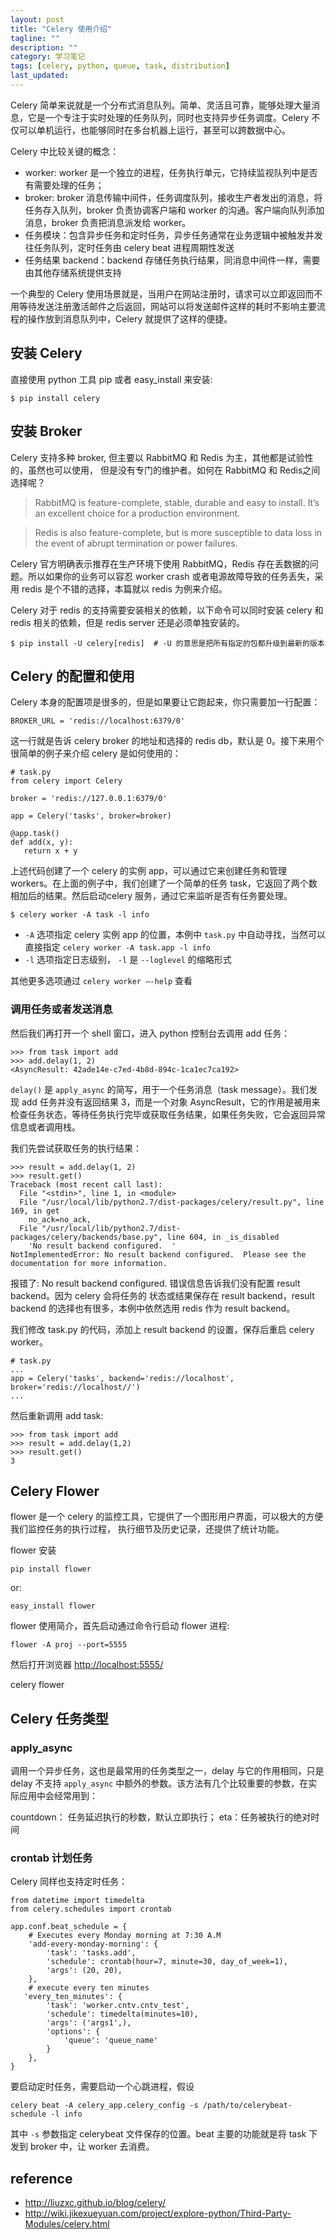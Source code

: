```yaml
---
layout: post
title: "Celery 使用介绍"
tagline: ""
description: ""
category: 学习笔记
tags: [celery, python, queue, task, distribution]
last_updated: 
---
```


Celery 简单来说就是一个分布式消息队列。简单、灵活且可靠，能够处理大量消息，它是一个专注于实时处理的任务队列，同时也支持异步任务调度。Celery 不仅可以单机运行，也能够同时在多台机器上运行，甚至可以跨数据中心。

Celery 中比较关键的概念：

- worker: worker 是一个独立的进程，任务执行单元，它持续监视队列中是否有需要处理的任务；
- broker: broker 消息传输中间件，任务调度队列，接收生产者发出的消息，将任务存入队列，broker 负责协调客户端和 worker 的沟通。客户端向队列添加消息，broker 负责把消息派发给 worker。
- 任务模块：包含异步任务和定时任务，异步任务通常在业务逻辑中被触发并发往任务队列，定时任务由 celery beat 进程周期性发送
- 任务结果 backend：backend 存储任务执行结果，同消息中间件一样，需要由其他存储系统提供支持

一个典型的 Celery 使用场景就是，当用户在网站注册时，请求可以立即返回而不用等待发送注册激活邮件之后返回，网站可以将发送邮件这样的耗时不影响主要流程的操作放到消息队列中，Celery 就提供了这样的便捷。

## 安装 Celery

直接使用 python 工具 pip 或者 easy_install 来安装:

    $ pip install celery

## 安装 Broker

Celery 支持多种 broker, 但主要以 RabbitMQ 和 Redis 为主，其他都是试验性的，虽然也可以使用， 但是没有专门的维护者。如何在 RabbitMQ 和 Redis之间选择呢？

> RabbitMQ is feature-complete, stable, durable and easy to install. It’s an excellent choice for a production environment.

> Redis is also feature-complete, but is more susceptible to data loss in the event of abrupt termination or power failures.

Celery 官方明确表示推荐在生产环境下使用 RabbitMQ，Redis 存在丢数据的问题。所以如果你的业务可以容忍 worker crash 或者电源故障导致的任务丢失，采用 redis 是个不错的选择，本篇就以 redis 为例来介绍。

Celery 对于 redis 的支持需要安装相关的依赖，以下命令可以同时安装 celery 和 redis 相关的依赖，但是 redis server 还是必须单独安装的。

    $ pip install -U celery[redis]  # -U 的意思是把所有指定的包都升级到最新的版本

## Celery 的配置和使用

Celery 本身的配置项是很多的，但是如果要让它跑起来，你只需要加一行配置：

    BROKER_URL = 'redis://localhost:6379/0'

这一行就是告诉 celery broker 的地址和选择的 redis db，默认是 0。接下来用个很简单的例子来介绍 celery 是如何使用的：

    # task.py
    from celery import Celery

    broker = 'redis://127.0.0.1:6379/0'

    app = Celery('tasks', broker=broker)

    @app.task()
    def add(x, y):
       return x + y

上述代码创建了一个 celery 的实例 app，可以通过它来创建任务和管理 workers。在上面的例子中，我们创建了一个简单的任务 task，它返回了两个数相加后的结果。然后启动celery 服务，通过它来监听是否有任务要处理。

    $ celery worker -A task -l info
 
- `-A` 选项指定 celery 实例 app 的位置，本例中 `task.py` 中自动寻找，当然可以直接指定 `celery worker -A task.app -l info`
- `-l` 选项指定日志级别， `-l` 是 `--loglevel` 的缩略形式

其他更多选项通过 `celery worker –-help` 查看

### 调用任务或者发送消息
然后我们再打开一个 shell 窗口，进入 python 控制台去调用 add 任务：

    >>> from task import add
    >>> add.delay(1, 2)
    <AsyncResult: 42ade14e-c7ed-4b8d-894c-1ca1ec7ca192>

`delay()` 是 `apply_async` 的简写，用于一个任务消息（task message）。我们发现 add 任务并没有返回结果 3，而是一个对象 AsyncResult，它的作用是被用来检查任务状态，等待任务执行完毕或获取任务结果，如果任务失败，它会返回异常信息或者调用栈。

我们先尝试获取任务的执行结果：

    >>> result = add.delay(1, 2)
    >>> result.get()
    Traceback (most recent call last):
      File "<stdin>", line 1, in <module>
      File "/usr/local/lib/python2.7/dist-packages/celery/result.py", line 169, in get
        no_ack=no_ack,
      File "/usr/local/lib/python2.7/dist-packages/celery/backends/base.py", line 604, in _is_disabled
        'No result backend configured.  '
    NotImplementedError: No result backend configured.  Please see the documentation for more information.

报错了: No result backend configured. 错误信息告诉我们没有配置 result backend。因为 celery 会将任务的 状态或结果保存在 result backend，result backend 的选择也有很多，本例中依然选用 redis 作为 result backend。

我们修改 task.py 的代码，添加上 result backend 的设置，保存后重启 celery worker。

    # task.py
    ...
    app = Celery('tasks', backend='redis://localhost', broker='redis://localhost//')
    ...

然后重新调用 add task:

    >>> from task import add
    >>> result = add.delay(1,2)
    >>> result.get()
    3

## Celery Flower

flower 是一个 celery 的监控工具，它提供了一个图形用户界面，可以极大的方便我们监控任务的执行过程， 执行细节及历史记录，还提供了统计功能。

flower 安装

    pip install flower

or:

    easy_install flower

flower 使用简介，首先启动通过命令行启动 flower 进程:

    flower -A proj --port=5555

然后打开浏览器 <http://localhost:5555/>

celery flower

## Celery 任务类型

### apply_async

调用一个异步任务，这也是最常用的任务类型之一，delay 与它的作用相同，只是 delay 不支持 `apply_async` 中额外的参数。该方法有几个比较重要的参数，在实际应用中会经常用到：

countdown： 任务延迟执行的秒数，默认立即执行；
eta：任务被执行的绝对时间

### crontab 计划任务
Celery 同样也支持定时任务：

    from datetime import timedelta
    from celery.schedules import crontab
 
    app.conf.beat_schedule = {
        # Executes every Monday morning at 7:30 A.M
        'add-every-monday-morning': {
            'task': 'tasks.add',
            'schedule': crontab(hour=7, minute=30, day_of_week=1),
            'args': (20, 20),
        },
        # execute every ten minutes
       'every_ten_minutes': {
            'task': 'worker.cntv.cntv_test',
            'schedule': timedelta(minutes=10),
            'args': ('args1',),
            'options': {
                'queue': 'queue_name'
            }
        }, 
    }

要启动定时任务，需要启动一个心跳进程，假设

    celery beat -A celery_app.celery_config -s /path/to/celerybeat-schedule -l info

其中 `-s` 参数指定 celerybeat 文件保存的位置。beat 主要的功能就是将 task 下发到 broker 中，让 worker 去消费。

## reference

- <http://liuzxc.github.io/blog/celery/>
- <http://wiki.jikexueyuan.com/project/explore-python/Third-Party-Modules/celery.html>
